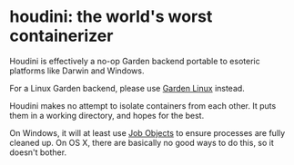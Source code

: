 # houdini: the world's worst containerizer

Houdini is effectively a no-op Garden backend portable to esoteric platforms
like Darwin and Windows.

For a Linux Garden backend, please use [Garden
Linux](https://github.com/cloudfoundry-incubator/garden-linux) instead.

Houdini makes no attempt to isolate containers from each other. It puts them
in a working directory, and hopes for the best.

On Windows, it will at least use [Job
Objects](https://msdn.microsoft.com/en-us/library/windows/desktop/ms684161%28v=vs.85%29.aspx)
to ensure processes are fully cleaned up. On OS X, there are basically no
good ways to do this, so it doesn't bother.
